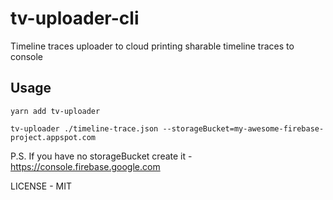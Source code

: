 # tv-uploader-cli

Timeline traces uploader to cloud printing sharable timeline traces to console

## Usage

`yarn add tv-uploader`

`tv-uploader ./timeline-trace.json --storageBucket=my-awesome-firebase-project.appspot.com`

P.S. If you have no storageBucket create it  - https://console.firebase.google.com

LICENSE - MIT